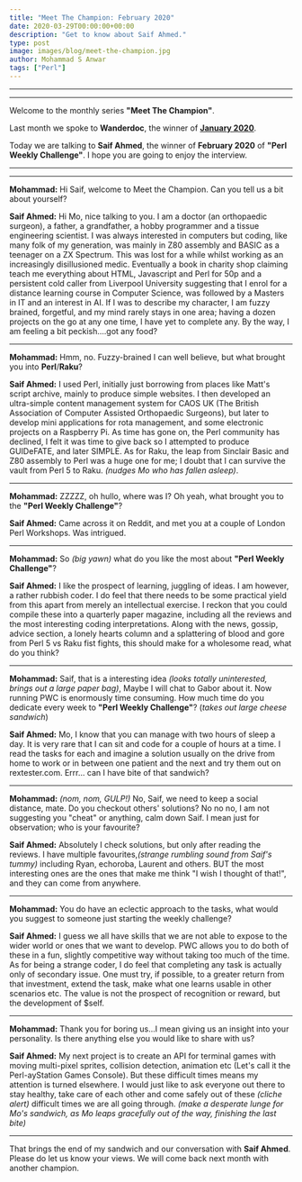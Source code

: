 ```yaml
---
title: "Meet The Champion: February 2020"
date: 2020-03-29T00:00:00+00:00
description: "Get to know about Saif Ahmed."
type: post
image: images/blog/meet-the-champion.jpg
author: Mohammad S Anwar
tags: ["Perl"]
---
```

---
---

Welcome to the monthly series **"Meet The Champion"**.

Last month we spoke to **Wanderdoc**, the winner of **[January 2020](/blog/meet-the-champion-2020-01)**.

Today we are talking to **Saif Ahmed**, the winner of **February 2020** of **"Perl Weekly Challenge"**. I hope you are going to enjoy the interview.

---
---

**Mohammad:** Hi Saif, welcome to Meet the Champion.  Can you tell us a bit about yourself?

**Saif Ahmed:** Hi Mo, nice talking to you.  I am a doctor (an orthopaedic surgeon), a father, a grandfather, a hobby programmer and a tissue engineering scientist.  I was always interested in computers but coding, like many folk of my generation, was mainly in Z80 assembly and BASIC as a teenager on a ZX Spectrum.  This was lost for a while whilst working as an increasingly disillusioned medic. Eventually a book in  charity shop claiming teach me everything about HTML, Javascript and Perl for 50p and a persistent cold caller from Liverpool University suggesting that I enrol for a distance learning course in Computer Science, was followed by a Masters in IT and an interest in AI.  If I was to describe my character, I am fuzzy brained, forgetful, and my mind rarely stays in one area; having a dozen projects on the go at any one time, I have yet to complete any. By the way, I am feeling a bit peckish....got any food?

---

**Mohammad:** Hmm, no. Fuzzy-brained I can well believe, but what brought you into **Perl**/**Raku**?

**Saif Ahmed:** I used Perl, initially just borrowing from places like Matt's script archive, mainly to produce simple websites. I then developed an ultra-simple content management system for CAOS UK (The British Association of Computer Assisted Orthopaedic Surgeons), but later to develop mini applications for rota management, and some electronic projects on a Raspberry Pi. As time has gone on, the Perl community has declined, I felt it was time to give back so I attempted to produce GUIDeFATE, and later SIMPLE. As for Raku, the leap from Sinclair Basic and Z80 assembly to Perl was a huge one for me; I doubt that I can survive the vault from Perl 5 to Raku. *(nudges Mo who has fallen asleep)*.

---

**Mohammad:** ZZZZZ, oh hullo, where was I? Oh yeah, what brought you to the **"Perl Weekly Challenge"**?

**Saif Ahmed:** Came across it on Reddit, and met you at a couple of London Perl Workshops.  Was intrigued.

---

**Mohammad:** So *(big yawn)* what do you like the most about **"Perl Weekly Challenge"**?

**Saif Ahmed:** I like the prospect of learning, juggling of ideas.  I am however, a rather rubbish coder.  I do feel that there needs to be some practical yield from this apart from merely an intellectual exercise.  I reckon that you could compile these into a quarterly paper magazine, including all the reviews and the most interesting coding interpretations. Along with the news, gossip, advice section, a lonely hearts column and a splattering of blood and gore from Perl 5 vs Raku fist fights, this should make for a wholesome read, what do you think?

---

**Mohammad:** Saif, that is a interesting idea *(looks totally uninterested, brings out a large paper bag)*, Maybe I will chat to Gabor about it.  Now running PWC is enormously time consuming. How much time do you dedicate every week to **"Perl Weekly Challenge"**? (*takes out large cheese sandwich*)

**Saif Ahmed:** Mo, I know that you can manage with two hours of sleep a day. It is very rare that I can sit and code for a couple of hours at a time.  I read the tasks for each and imagine a solution usually on the drive from home to work or in between one patient and the next and try them out on rextester.com.  Errr... can I have bite of that sandwich?

---

**Mohammad:** *(nom, nom, GULP!)*  No, Saif, we need to keep a social distance, mate. Do you checkout others' solutions? No no no, I am not suggesting you "cheat" or anything, calm down Saif. I mean just for observation; who is your favourite?

**Saif Ahmed:** Absolutely I check solutions, but only after reading the reviews.  I have multiple favourites,*(strange rumbling sound from Saif's tummy)* including Ryan, echoroba, Laurent and others. BUT the most interesting ones are the ones that make me think "I wish I thought of that!", and they can come from anywhere.

---

**Mohammad:** You do have an eclectic approach to the tasks, what would you suggest to someone just starting the weekly challenge?

**Saif Ahmed:** I guess we all have skills that we are not able to expose to the wider world or ones that we want to develop.  PWC allows you to do both of these in a fun, slightly competitive way without taking too much of the time. As for being a strange coder, I do feel that completing any task is actually only of secondary issue.  One must try, if possible, to a greater return from that investment, extend the task, make what one learns usable in other scenarios etc.  The value is not the prospect of recognition or reward, but the development of $self.

---

**Mohammad:** Thank you for boring us...I mean giving us an insight into your personality.  Is there anything else you would like to share with us?

**Saif Ahmed:** My next project is to create an API for terminal games with moving multi-pixel sprites, collision detection, animation etc (Let's call it the Perl-ayStation Games Console).  But these difficult times means my attention is turned elsewhere.  I would just like to ask everyone out there to stay healthy, take care of each other and come safely out of these *(cliche alert)* difficult times we are all going through.  *(make a desperate lunge for Mo's sandwich, as Mo leaps gracefully out of the way, finishing the last bite)*

---

That brings the end of my sandwich and our conversation with **Saif Ahmed**. Please do let us know your views. We will come back next month with another champion.
